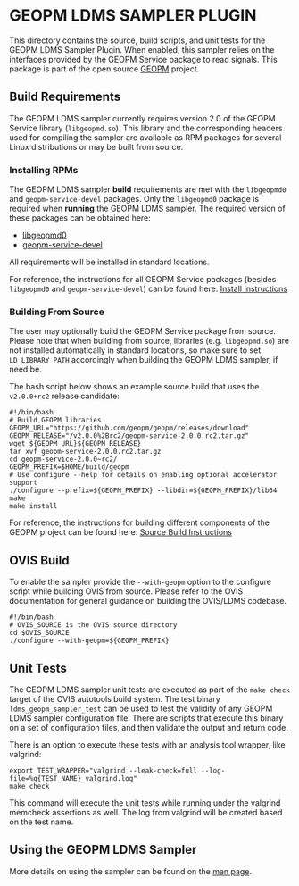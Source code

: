 GEOPM LDMS SAMPLER PLUGIN
=========================

This directory contains the source, build scripts, and unit tests for
the GEOPM LDMS Sampler Plugin. When enabled, this sampler relies on the
interfaces provided by the GEOPM Service package to read signals. This package
is part of the open source [GEOPM](https://geopm.github.io) project.

Build Requirements
------------------

The GEOPM LDMS sampler currently requires version 2.0 of the GEOPM
Service library (``libgeopmd.so``).  This library and the corresponding
headers used for compiling the sampler are available as RPM packages
for several Linux distributions or may be built from source.

### Installing RPMs

The GEOPM LDMS sampler **build** requirements are met with the
``libgeopmd0`` and ``geopm-service-devel`` packages. Only the
``libgeopmd0`` package is required when **running** the GEOPM LDMS
sampler. The required version of these packages can be obtained here:
- [libgeopmd0](https://software.opensuse.org/download.html?project=home%3Ageopm%3Arelease-v2.0-candidate&package=libgeopmd0)
- [geopm-service-devel](https://software.opensuse.org/download.html?project=home%3Ageopm%3Arelease-v2.0-candidate&package=geopm-service-devel)

All requirements will be installed in standard locations.

For reference, the instructions for all GEOPM Service packages
(besides ``libgeopmd0`` and ``geopm-service-devel``) can be found
here: [Install Instructions](https://geopm.github.io/install.html)

### Building From Source

The user may optionally build the GEOPM Service package from source.
Please note that when building from source, libraries (e.g.
``libgeopmd.so``) are not installed automatically in standard locations,
so make sure to set ``LD_LIBRARY_PATH`` accordingly when building the
GEOPM LDMS sampler, if need be.


The bash script below shows an example source build that uses the
``v2.0.0+rc2`` release candidate:

    #!/bin/bash
    # Build GEOPM libraries
    GEOPM_URL="https://github.com/geopm/geopm/releases/download"
    GEOPM_RELEASE="/v2.0.0%2Brc2/geopm-service-2.0.0.rc2.tar.gz"
    wget ${GEOPM_URL}${GEOPM_RELEASE}
    tar xvf geopm-service-2.0.0.rc2.tar.gz
    cd geopm-service-2.0.0~rc2/
    GEOPM_PREFIX=$HOME/build/geopm
    # Use configure --help for details on enabling optional accelerator support
    ./configure --prefix=${GEOPM_PREFIX} --libdir=${GEOPM_PREFIX}/lib64
    make
    make install

For reference, the instructions for building different components
of the GEOPM project can be found here:
[Source Build Instructions](https://geopm.github.io/devel.html#developer-build-process)


OVIS Build
----------

To enable the sampler provide the ``--with-geopm`` option to the configure
script while building OVIS from source. Please refer to the OVIS documentation
for general guidance on building the OVIS/LDMS codebase.


    #!/bin/bash
    # OVIS_SOURCE is the OVIS source directory
    cd $OVIS_SOURCE
    ./configure --with-geopm=${GEOPM_PREFIX}


Unit Tests
----------

The GEOPM LDMS sampler unit tests are executed as part of the
``make check`` target of the OVIS autotools build system.  The test
binary ``ldms_geopm_sampler_test`` can be used to test the validity of
any GEOPM LDMS sampler configuration file.  There are scripts that
execute this binary on a set of configuration files, and then
validate the output and return code.

There is an option to execute these tests with an analysis tool
wrapper, like valgrind:

    export TEST_WRAPPER="valgrind --leak-check=full --log-file=%q{TEST_NAME}_valgrind.log"
    make check

This command will execute the unit tests while running under the
valgrind memcheck assertions as well.  The log from valgrind will be
created based on the test name.


Using the GEOPM LDMS Sampler
----------------------------

More details on using the sampler can be found on the
[man page](geopm_sampler.man).
